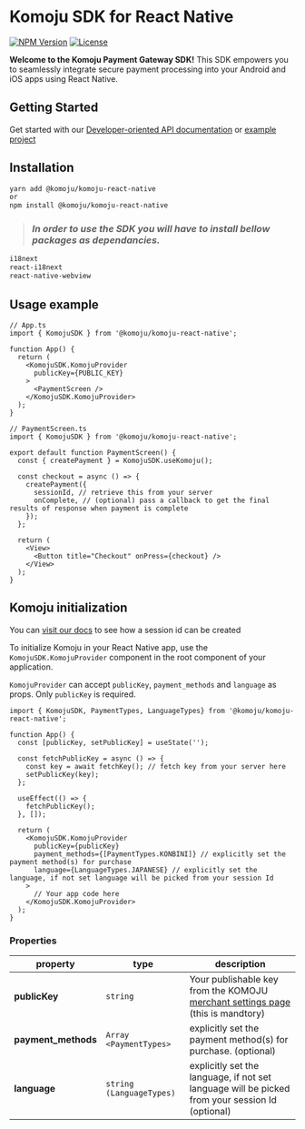 
# Komoju SDK for React Native

[![NPM Version](https://img.shields.io/npm/v/%40komoju%2Fkomoju-react-native)](https://www.npmjs.com/package/@komoju/komoju-react-native)
[![License](https://img.shields.io/npm/l/%40komoju%2Fkomoju-react-native)](https://www.npmjs.com/package/@komoju/komoju-react-native)

**Welcome to the Komoju Payment Gateway SDK!** This SDK empowers you to seamlessly integrate secure payment processing into your Android and iOS apps using React Native.

## Getting Started
Get started with our
[Developer-oriented API documentation](https://doc.komoju.com/) or [example project](https://github.com/degica/mobile-sdk_react-native/tree/main/example)

## Installation

```sh
yarn add @komoju/komoju-react-native
or
npm install @komoju/komoju-react-native
```


> ### *In order to use the SDK you will have to install bellow packages as dependancies.*
```sh
i18next
react-i18next
react-native-webview
```

## Usage example
```tsx
// App.ts
import { KomojuSDK } from '@komoju/komoju-react-native';

function App() {
  return (
    <KomojuSDK.KomojuProvider
      publicKey={PUBLIC_KEY}
    >
      <PaymentScreen />
    </KomojuSDK.KomojuProvider>
  );
}

// PaymentScreen.ts
import { KomojuSDK } from '@komoju/komoju-react-native';

export default function PaymentScreen() {
  const { createPayment } = KomojuSDK.useKomoju();

  const checkout = async () => {
    createPayment({
      sessionId, // retrieve this from your server
      onComplete, // (optional) pass a callback to get the final results of response when payment is complete 
    });
  };

  return (
    <View>
      <Button title="Checkout" onPress={checkout} />
    </View>
  );
}
```

## Komoju initialization

You can [visit our docs](https://doc.komoju.com/reference/createsession) to see how a session id can be created

To initialize Komoju in your React Native app, use the `KomojuSDK.KomojuProvider` component in the root component of your application.

`KomojuProvider` can accept `publicKey`, `payment_methods` and `language` as props. Only `publicKey` is required.

```tsx
import { KomojuSDK, PaymentTypes, LanguageTypes} from '@komoju/komoju-react-native';

function App() {
  const [publicKey, setPublicKey] = useState('');

  const fetchPublicKey = async () => {
    const key = await fetchKey(); // fetch key from your server here
    setPublicKey(key);
  };

  useEffect(() => {
    fetchPublicKey();
  }, []);

  return (
    <KomojuSDK.KomojuProvider
      publicKey={publicKey}
      payment_methods={[PaymentTypes.KONBINI]} // explicitly set the payment method(s) for purchase
      language={LanguageTypes.JAPANESE} // explicitly set the language, if not set language will be picked from your session Id
    >
      // Your app code here
    </KomojuSDK.KomojuProvider>
  );
}
```

### Properties

| property           | type                                         | description                                                                                                   |
| ------------------ | -------------------------------------------- | -------------------------------------------------------------                                                 |
| **publicKey**      | `string`                                     | Your publishable key from the KOMOJU [merchant settings page](https://komoju.com/sign_in/) (this is mandtory) |
| **payment_methods**| `Array <PaymentTypes>`                       | explicitly set the payment method(s) for purchase. (optional)                                                 |
| **language**       | `string (LanguageTypes)`                     | explicitly set the language, if not set language will be picked from your session Id (optional)               |
